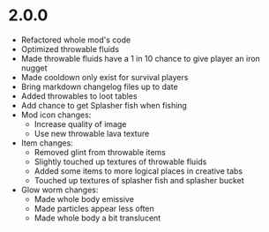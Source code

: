 # 2.0.0

- Refactored whole mod's code
- Optimized throwable fluids
- Made throwable fluids have a 1 in 10 chance to give player an iron nugget
- Made cooldown only exist for survival players
- Bring markdown changelog files up to date
- Added throwables to loot tables
- Add chance to get Splasher fish when fishing
- Mod icon changes:
  - Increase quality of image
  - Use new throwable lava texture
- Item changes:
  - Removed glint from throwable items
  - Slightly touched up textures of throwable fluids
  - Added some items to more logical places in creative tabs
  - Touched up textures of splasher fish and splasher bucket
- Glow worm changes:
  - Made whole body emissive
  - Made particles appear less often
  - Made whole body a bit translucent